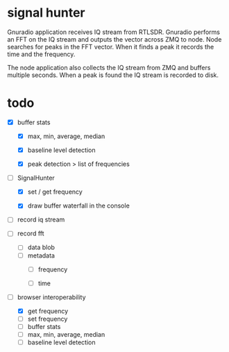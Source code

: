 # signal hunter

Gnuradio application receives IQ stream from RTLSDR.  Gnuradio performs an FFT on the IQ stream and outputs the vector across ZMQ to node.  Node searches for peaks in the FFT vector.  When it finds a peak it records the time and the frequency.

The node application also collects the IQ stream from ZMQ and buffers multiple seconds.  When a peak is found the IQ stream is recorded to disk.


# todo

* [x] buffer stats
  * [x] max, min, average, median
  * [x] baseline level detection
  * [x] peak detection > list of frequencies


* [ ] SignalHunter
  * [x] set / get frequency
  * [x] draw buffer waterfall in the console


* [ ] record iq stream


* [ ] record fft
  * [ ] data blob
  * [ ] metadata
    * [ ] frequency
    * [ ] time

    
* [ ] browser interoperability
  * [x] get frequency
  * [ ] set frequency
  * [ ] buffer stats
  * [ ] max, min, average, median
  * [ ] baseline level detection

